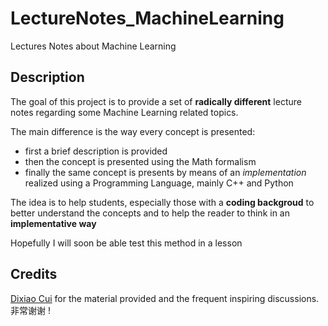 # LectureNotes_MachineLearning
Lectures Notes about Machine Learning 

## Description 

The goal of this project is to provide a set of **radically different** lecture notes regarding some Machine Learning related topics. 

The main difference is the way every concept is presented: 

* first a brief description is provided 
* then the concept is presented using the Math formalism 
* finally the same concept is presents by means of an *implementation* realized using a Programming Language, mainly C++ and Python 

The idea is to help students, especially those with a **coding backgroud** to better understand the concepts and to help the reader to think in an **implementative way** 



Hopefully I will soon be able test this method in a lesson 

## Credits 

<a href="http://www.dixiaocui.com/" target="_blank">Dixiao Cui</a> for the material provided and the frequent inspiring discussions. 非常谢谢 !



